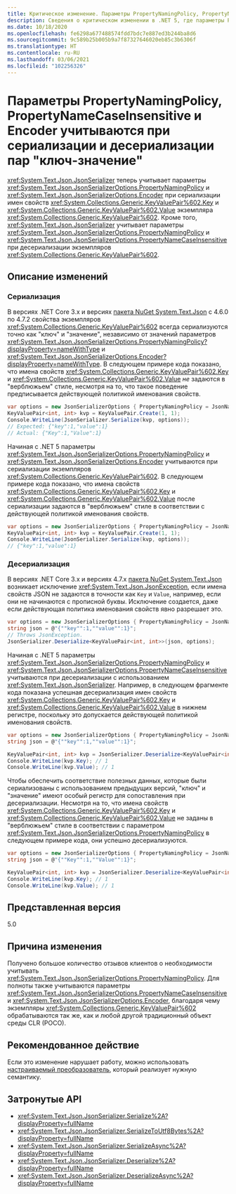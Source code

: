 ```yaml
---
title: Критическое изменение. Параметры PropertyNamingPolicy, PropertyNameCaseInsensitive и Encoder учитываются при сериализации пар "ключ-значение"
description: Сведения о критическом изменении в .NET 5, где параметры PropertyNamingPolicy, PropertyNameCaseInsensitive и Encoder учитываются при сериализации и десериализации имен свойств Key и Value экземпляра пары "ключ-значение".
ms.date: 10/18/2020
ms.openlocfilehash: fe6298a677488574fdd7bdc7e887ed3b244ba8d6
ms.sourcegitcommit: 9c589b25b005b9a7f87327646020eb85c3b6306f
ms.translationtype: HT
ms.contentlocale: ru-RU
ms.lasthandoff: 03/06/2021
ms.locfileid: "102256326"
---
```

# <a name="propertynamingpolicy-propertynamecaseinsensitive-and-encoder-options-are-honored-when-serializing-and-deserializing-key-value-pairs"></a>Параметры PropertyNamingPolicy, PropertyNameCaseInsensitive и Encoder учитываются при сериализации и десериализации пар "ключ-значение"

<xref:System.Text.Json.JsonSerializer> теперь учитывает параметры <xref:System.Text.Json.JsonSerializerOptions.PropertyNamingPolicy> и <xref:System.Text.Json.JsonSerializerOptions.Encoder> при сериализации имен свойств <xref:System.Collections.Generic.KeyValuePair%602.Key> и <xref:System.Collections.Generic.KeyValuePair%602.Value> экземпляра <xref:System.Collections.Generic.KeyValuePair%602>. Кроме того, <xref:System.Text.Json.JsonSerializer> учитывает параметры <xref:System.Text.Json.JsonSerializerOptions.PropertyNamingPolicy> и <xref:System.Text.Json.JsonSerializerOptions.PropertyNameCaseInsensitive> при десериализации экземпляров <xref:System.Collections.Generic.KeyValuePair%602>.

## <a name="change-description"></a>Описание изменений

### <a name="serialization"></a>Сериализация

В версиях .NET Core 3.x и версиях [пакета NuGet System.Text.Json](https://www.nuget.org/packages/System.Text.Json) с 4.6.0 по 4.7.2 свойства экземпляров <xref:System.Collections.Generic.KeyValuePair%602> всегда сериализуются точно как "ключ" и "значение", независимо от значений параметров <xref:System.Text.Json.JsonSerializerOptions.PropertyNamingPolicy?displayProperty=nameWithType> и <xref:System.Text.Json.JsonSerializerOptions.Encoder?displayProperty=nameWithType>. В следующем примере кода показано, что имена свойств <xref:System.Collections.Generic.KeyValuePair%602.Key> и <xref:System.Collections.Generic.KeyValuePair%602.Value> *не* задаются в "верблюжьем" стиле, несмотря на то, что такое поведение предписывается действующей политикой именования свойств.

```csharp
var options = new JsonSerializerOptions { PropertyNamingPolicy = JsonNamingPolicy.CamelCase };
KeyValuePair<int, int> kvp = KeyValuePair.Create(1, 1);
Console.WriteLine(JsonSerializer.Serialize(kvp, options));
// Expected: {"key":1,"value":1}
// Actual: {"Key":1,"Value":1}
```

Начиная с .NET 5 параметры <xref:System.Text.Json.JsonSerializerOptions.PropertyNamingPolicy> и <xref:System.Text.Json.JsonSerializerOptions.Encoder> учитываются при сериализации экземпляров <xref:System.Collections.Generic.KeyValuePair%602>. В следующем примере кода показано, что имена свойств <xref:System.Collections.Generic.KeyValuePair%602.Key> и <xref:System.Collections.Generic.KeyValuePair%602.Value> после сериализации задаются в "верблюжьем" стиле в соответствии с действующей политикой именования свойств.

```csharp
var options = new JsonSerializerOptions { PropertyNamingPolicy = JsonNamingPolicy.CamelCase };
KeyValuePair<int, int> kvp = KeyValuePair.Create(1, 1);
Console.WriteLine(JsonSerializer.Serialize(kvp, options));
// {"key":1,"value":1}
```

### <a name="deserialization"></a>Десериализация

В версиях .NET Core 3.x и версиях 4.7.x [пакета NuGet System.Text.Json](https://www.nuget.org/packages/System.Text.Json) возникает исключение <xref:System.Text.Json.JsonException>, если имена свойств JSON не задаются в точности как `Key` и `Value`, например, если они не начинаются с прописной буквы. Исключение создается, даже если действующая политика именования свойств явно разрешает это.

```csharp
var options = new JsonSerializerOptions { PropertyNamingPolicy = JsonNamingPolicy.CamelCase };
string json = @"{""key"":1,""value"":1}";
// Throws JsonException.
JsonSerializer.Deserialize<KeyValuePair<int, int>>(json, options);
```

Начиная с .NET 5 параметры <xref:System.Text.Json.JsonSerializerOptions.PropertyNamingPolicy> и <xref:System.Text.Json.JsonSerializerOptions.PropertyNameCaseInsensitive> учитываются при десериализации с использованием <xref:System.Text.Json.JsonSerializer>. Например, в следующем фрагменте кода показана успешная десериализация имен свойств <xref:System.Collections.Generic.KeyValuePair%602.Key> и <xref:System.Collections.Generic.KeyValuePair%602.Value> в нижнем регистре, поскольку это допускается действующей политикой именования свойств.

```csharp
var options = new JsonSerializerOptions { PropertyNamingPolicy = JsonNamingPolicy.CamelCase };
string json = @"{""key"":1,""value"":1}";

KeyValuePair<int, int> kvp = JsonSerializer.Deserialize<KeyValuePair<int, int>>(json);
Console.WriteLine(kvp.Key); // 1
Console.WriteLine(kvp.Value); // 1
```

Чтобы обеспечить соответствие полезных данных, которые были сериализованы с использованием предыдущих версий, "ключ" и "значение" имеют особый регистр для сопоставления при десериализации. Несмотря на то, что имена свойств <xref:System.Collections.Generic.KeyValuePair%602.Key> и <xref:System.Collections.Generic.KeyValuePair%602.Value> не заданы в "верблюжьем" стиле в соответствии с параметром <xref:System.Text.Json.JsonSerializerOptions.PropertyNamingPolicy> в следующем примере кода, они успешно десериализуются.

```csharp
var options = new JsonSerializerOptions { PropertyNamingPolicy = JsonNamingPolicy.CamelCase };
string json = @"{""Key"":1,""Value"":1}";

KeyValuePair<int, int> kvp = JsonSerializer.Deserialize<KeyValuePair<int, int>>(json);
Console.WriteLine(kvp.Key); // 1
Console.WriteLine(kvp.Value); // 1
```

## <a name="version-introduced"></a>Представленная версия

5.0

## <a name="reason-for-change"></a>Причина изменения

Получено большое количество отзывов клиентов о необходимости учитывать <xref:System.Text.Json.JsonSerializerOptions.PropertyNamingPolicy>. Для полноты также учитываются параметры <xref:System.Text.Json.JsonSerializerOptions.PropertyNameCaseInsensitive> и <xref:System.Text.Json.JsonSerializerOptions.Encoder>, благодаря чему экземпляры <xref:System.Collections.Generic.KeyValuePair%602> обрабатываются так же, как и любой другой традиционный объект среды CLR (POCO).

## <a name="recommended-action"></a>Рекомендованное действие

Если это изменение нарушает работу, можно использовать [настраиваемый преобразователь](../../../../standard/serialization/system-text-json-converters-how-to.md), который реализует нужную семантику.

## <a name="affected-apis"></a>Затронутые API

- <xref:System.Text.Json.JsonSerializer.Serialize%2A?displayProperty=fullName>
- <xref:System.Text.Json.JsonSerializer.SerializeToUtf8Bytes%2A?displayProperty=fullName>
- <xref:System.Text.Json.JsonSerializer.SerializeAsync%2A?displayProperty=fullName>
- <xref:System.Text.Json.JsonSerializer.Deserialize%2A?displayProperty=fullName>
- <xref:System.Text.Json.JsonSerializer.DeserializeAsync%2A?displayProperty=fullName>

<!--

### Affected APIs

- `Overload:System.Text.Json.JsonSerializer.Serialize`
- `Overload:System.Text.Json.JsonSerializer.SerializeAsync`
- `Overload:System.Text.Json.JsonSerializer.SerializeToUtf8Bytes`
- `Overload:System.Text.Json.JsonSerializer.Deserialize`
- `Overload:System.Text.Json.JsonSerializer.DeserializeAsync`

### Category

Serialization

-->
